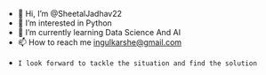 - 👋 Hi, I’m @SheetalJadhav22
- 👀 I’m interested in Python
- 🌱 I’m currently learning Data Science And AI
- 📫 How to reach me ingulkarshe@gmail.com
-     I look forward to tackle the situation and find the solution
